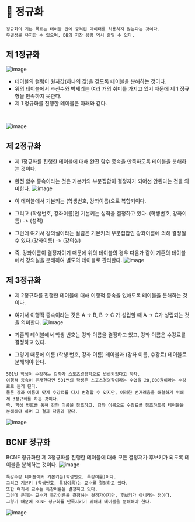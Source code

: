 # 🥕 정규화
```
정규화의 기본 목표는 테이블 간에 중복된 데이터를 허용하지 않는다는 것이다.
무결성을 유지할 수 있으며, DB의 저장 용량 역시 줄일 수 있다.
```

## 제 1정규화
![image](https://github.com/sengmin14/CS-Study/assets/140876841/6d5ea51a-b17c-4c08-beca-8b0a76abf3be)
- 테이블의 컬럼이 원자값(하나의 값)을 갖도록 테이블을 분해하는 것이다.
- 위의 테이블에서 추신수와 박세리는 여러 개의 취미를 가지고 있기 때문에 제 1 정규형을 만족하지 못한다.
- 제 1 정규화를 진행한 테이블은 아래와 같다.
<br>

![image](https://github.com/sengmin14/CS-Study/assets/140876841/18f3cb80-30b6-4e1a-9e2f-7a056f0066e3)


## 제 2정규화
- 제 1정규화를 진행한 테이블에 대해 완전 함수 종속을 만족하도록 테이블을 분해하는 것이다.
- 완전 함수 종속이라는 것은 기본키의 부분집합이 결정자가 되어선 안된다는 것을 의미한다.
![image](https://github.com/sengmin14/CS-Study/assets/140876841/b940a83b-487d-4b7f-b28c-ea48987daa3d)

- 이 테이블에서 기본키는 (학생번호, 강좌이름)으로 복합키이다.
- 그리고 (학생번호, 강좌이름)인 기본키는 성적을 결정하고 있다. (학생번호, 강좌이름) -> (성적)
- 그런데 여기서 강의실이라는 컬럼은 기본키의 부분집합인 강좌이름에 의해 결정될 수 있다.(강좌이름) -> (강의실)
- 즉, 강좌이름이 결정자이기 때문에 위의 테이블의 경우 다음가 같이 기존의 테이블에서 강의실을 분해하여 별도의 테이블로 관리한다.
![image](https://github.com/sengmin14/CS-Study/assets/140876841/d42bd946-7b6e-4538-b97a-6b550b8d1c1d)


## 제 3정규화
- 제 2정규화를 진행한 테이블에 대해 이행적 종속을 없애도록 테이블을 분해하는 것이다.
- 여기서 이행적 종속이라는 것은 A -> B, B -> C 가 성립할 때 A -> C가 성립되는 것을 의미한다.
![image](https://github.com/sengmin14/CS-Study/assets/140876841/9ce658e5-1fc2-46b1-a510-583ad4e384b4)

- 기존의 테이블에서 학생 번호는 강좌 이름을 결정하고 있고, 강좌 이름은 수강료를 결정하고 있다.
- 그렇기 때문에 이름 (학생 번호, 강좌 이름) 테이블과 (강좌 이름, 수강료) 테이블로 분해해야 한다.
```
501번 학생이 수강하는 강좌가 스포츠경영학으로 변경되었다고 하자.
이행적 종속이 존재한다면 501번의 학생은 스포츠경영학이라는 수업을 20,000원이라는 수강료로 듣게 된다.
물론 강좌 이름에 맞게 수강료를 다시 변경할 수 있지만, 이러한 번거러움을 해결하기 위해 제 3정규화를 하는 것이다.
즉, 학생 번호를 통해 강좌 이름을 참조하고, 강좌 이름으로 수강료를 참조하도록 테이블을 분해해야 하며 그 결과 다음과 같다.
```
![image](https://github.com/sengmin14/CS-Study/assets/140876841/99c5e80a-323e-48c8-9144-2fe75b78a813)

## BCNF 정규화
BCNF 정규화란 제 3정규화를 진행한 테이블에 대해 모든 결정저가 후보키가 되도록 테이블을 분해하는 것이다.
![image](https://github.com/sengmin14/CS-Study/assets/140876841/232bfbe9-f604-4984-81e8-cdbd9d66f058)

```
툭강수강 테이블에서 기본키는(학생번호, 특강이름)이다.
그리고 기본키 (학생번호, 특강이름)는 교수를 결정하고 있다.
또한 여기서 교수는 특강이름을 결정하고 있다.
그런데 문제는 교수가 특강이름을 결정하는 결정자이지만, 후보키가 아니라는 점이다.
그렇기 때문에 BCNF 정규화를 만족시키기 위해서 테이블을 분해해야 한다.
```
![image](https://github.com/sengmin14/CS-Study/assets/140876841/bca359e1-4acf-4c6e-a093-a4adb9abd456)



